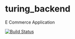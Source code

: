 # turing_backend
E Commerce Application

[![Build Status](https://travis-ci.com/obasajujoshua31/turing_backend.svg?token=cHnyVyxLG9tqNaoLKpqj&branch=master)](https://travis-ci.com/obasajujoshua31/turing_backend)
